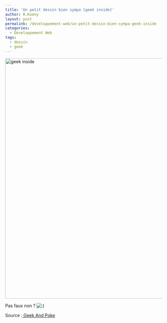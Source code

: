 ```yaml
---
title: 'Un petit dessin bien sympa [geek inside]'
author: R.Kueny
layout: post
permalink: /developpement-web/un-petit-dessin-bien-sympa-geek-inside
categories:
  - Développement Web
tags:
  - dessin
  - geek
---
```

<img class="alignnone size-full wp-image-705" title="geek inside" src="http://rkueny.fr/wp-content/uploads/2009/12/img.jpg" alt="geek inside" width="549" height="774" />

Pas faux non ? <img src="http://rkueny.fr/wp-includes/images/smilies/icon_smile.gif" alt=":)" class="wp-smiley" />

Source :<a title="Geek and Poke" href="http://geekandpoke.typepad.com/geekandpoke/" target="_blank"> Geek And Poke</a>